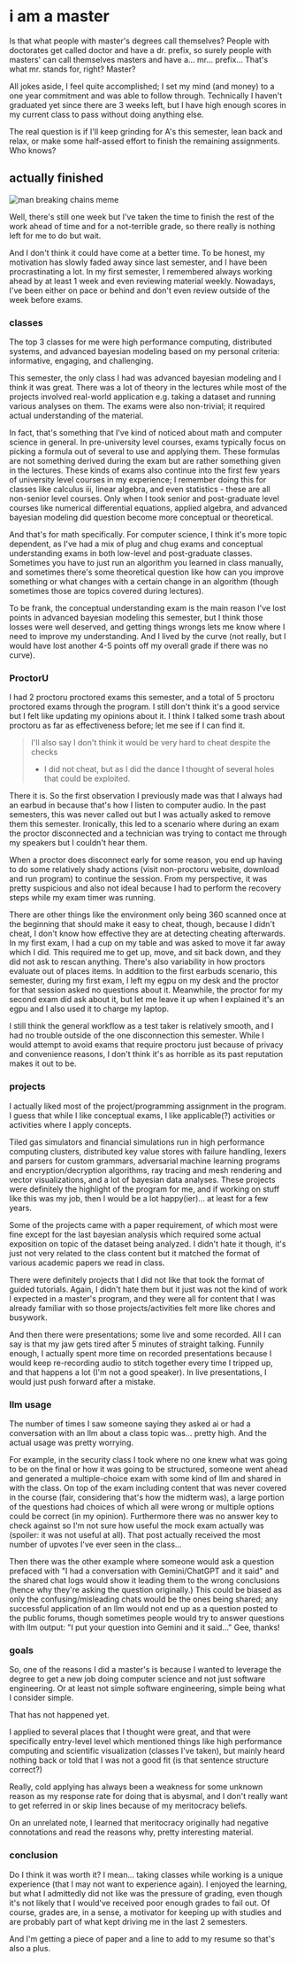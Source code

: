 # i am a master

Is that what people with master's degrees call themselves? People with
doctorates get called doctor and have a dr. prefix, so surely people with
masters' can call themselves masters and have a... mr... prefix... That's what
mr. stands for, right? Master?

All jokes aside, I feel quite accomplished; I set my mind (and money) to a one
year commitment and was able to follow through. Technically I haven't graduated
yet since there are 3 weeks left, but I have high enough scores in my current
class to pass without doing anything else.

The real question is if I'll keep grinding for A's this semester, lean back and
relax, or make some half-assed effort to finish the remaining assignments. Who
knows?

## actually finished

![man breaking chains meme](/blobs/130/chains.png)

Well, there's still one week but I've taken the time to finish the rest of the
work ahead of time and for a not-terrible grade, so there really is nothing left
for me to do but wait.

And I don't think it could have come at a better time. To be honest, my
motivation has slowly faded away since last semester, and I have been
procrastinating a lot. In my first semester, I remembered always working ahead
by at least 1 week and even reviewing material weekly. Nowadays, I've been
either on pace or behind and don't even review outside of the week before exams.

### classes

The top 3 classes for me were high performance computing, distributed systems,
and advanced bayesian modeling based on my personal criteria: informative,
engaging, and challenging.

This semester, the only class I had was advanced bayesian modeling and I think
it was great. There was a lot of theory in the lectures while most of the
projects involved real-world application e.g. taking a dataset and running
various analyses on them. The exams were also non-trivial; it required actual
understanding of the material.

In fact, that's something that I've kind of noticed about math and computer
science in general. In pre-university level courses, exams typically focus on
picking a formula out of several to use and applying them. These formulas are
not something derived during the exam but are rather something given in the
lectures. These kinds of exams also continue into the first few years of
university level courses in my experience; I remember doing this for classes
like calculus iii, linear algebra, and even statistics - these are all
non-senior level courses. Only when I took senior and post-graduate level
courses like numerical differential equations, applied algebra, and advanced
bayesian modeling did question become more conceptual or theoretical.

And that's for math specifically. For computer science, I think it's more topic
dependent, as I've had a mix of plug and chug exams and conceptual understanding
exams in both low-level and post-graduate classes. Sometimes you have to just
run an algorithm you learned in class manually, and sometimes there's some
theoretical question like how can you improve something or what changes with a
certain change in an algorithm (though sometimes those are topics covered during
lectures).

To be frank, the conceptual understanding exam is the main reason I've lost
points in advanced bayesian modeling this semester, but I think those losses
were well deserved, and getting things wrongs lets me know where I need to
improve my understanding. And I lived by the curve (not really, but I would have
lost another 4-5 points off my overall grade if there was no curve).

### ProctorU

I had 2 proctoru proctored exams this semester, and a total of 5 proctoru
proctored exams through the program. I still don't think it's a good service but
I felt like updating my opinions about it. I think I talked some trash about
proctoru as far as effectiveness before; let me see if I can find it.

> I'll also say I don't think it would be very hard to cheat despite the checks
>
> - I did not cheat, but as I did the dance I thought of several holes that
>     could be exploited.

There it is. So the first observation I previously made was that I always had an
earbud in because that's how I listen to computer audio. In the past semesters,
this was never called out but I was actually asked to remove them this semester.
Ironically, this led to a scenario where during an exam the proctor disconnected
and a technician was trying to contact me through my speakers but I couldn't
hear them.

When a proctor does disconnect early for some reason, you end up having to do
some relatively shady actions (visit non-proctoru website, download and run
program) to continue the session. From my perspective, it was pretty suspicious
and also not ideal because I had to perform the recovery steps while my exam
timer was running.

There are other things like the environment only being 360 scanned once at the
beginning that should make it easy to cheat, though, because I didn't cheat, I
don't know how effective they are at detecting cheating afterwards. In my first
exam, I had a cup on my table and was asked to move it far away which I did.
This required me to get up, move, and sit back down, and they did not ask to
rescan anything. There's also variability in how proctors evaluate out of places
items. In addition to the first earbuds scenario, this semester, during my first
exam, I left my egpu on my desk and the proctor for that session asked no
questions about it. Meanwhile, the proctor for my second exam did ask about it,
but let me leave it up when I explained it's an egpu and I also used it to
charge my laptop.

I still think the general workflow as a test taker is relatively smooth, and I
had no trouble outside of the one disconnection this semester. While I would
attempt to avoid exams that require proctoru just because of privacy and
convenience reasons, I don't think it's as horrible as its past reputation makes
it out to be.

### projects

I actually liked most of the project/programming assignment in the program. I
guess that while I like conceptual exams, I like applicable(?) activities or
activities where I apply concepts.

Tiled gas simulators and financial simulations run in high performance computing
clusters, distributed key value stores with failure handling, lexers and parsers
for custom grammars, adversarial machine learning programs and
encryption/decryption algorithms, ray tracing and mesh rendering and vector
visualizations, and a lot of bayesian data analyses. These projects were
definitely the highlight of the program for me, and if working on stuff like
this was my job, then I would be a lot happy(ier)... at least for a few years.

Some of the projects came with a paper requirement, of which most were fine
except for the last bayesian analysis which required some actual exposition on
topic of the dataset being analyzed. I didn't hate it though, it's just not very
related to the class content but it matched the format of various academic
papers we read in class.

There were definitely projects that I did not like that took the format of
guided tutorials. Again, I didn't hate them but it just was not the kind of work
I expected in a master's program, and they were all for content that I was
already familiar with so those projects/activities felt more like chores and
busywork.

And then there were presentations; some live and some recorded. All I can say is
that my jaw gets tired after 5 minutes of straight talking. Funnily enough, I
actually spent more time on recorded presentations because I would keep
re-recording audio to stitch together every time I tripped up, and that happens
a lot (I'm not a good speaker). In live presentations, I would just push forward
after a mistake.

### llm usage

The number of times I saw someone saying they asked ai or had a conversation
with an llm about a class topic was... pretty high. And the actual usage was
pretty worrying.

For example, in the security class I took where no one knew what was going to be
on the final or how it was going to be structured, someone went ahead and
generated a multiple-choice exam with some kind of llm and shared in with the
class. On top of the exam including content that was never covered in the course
(fair, considering that's how the midterm was), a large portion of the questions
had choices of which all were wrong or multiple options could be correct (in my
opinion). Furthermore there was no answer key to check against so I'm not sure
how useful the mock exam actually was (spoiler: it was not useful at all). That
post actually received the most number of upvotes I've ever seen in the class...

Then there was the other example where someone would ask a question prefaced
with "I had a conversation with Gemini/ChatGPT and it said" and the shared chat
logs would show it leading them to the wrong conclusions (hence why they're
asking the question originally.) This could be biased as only the
confusing/misleading chats would be the ones being shared; any successful
application of an llm would not end up as a question posted to the public
forums, though sometimes people would try to answer questions with llm output:
"I put your question into Gemini and it said..." Gee, thanks!

### goals

So, one of the reasons I did a master's is because I wanted to leverage the
degree to get a new job doing computer science and not just software
engineering. Or at least not simple software engineering, simple being what I
consider simple.

That has not happened yet.

I applied to several places that I thought were great, and that were
specifically entry-level level which mentioned things like high performance
computing and scientific visualization (classes I've taken), but mainly heard
nothing back or told that I was not a good fit (is that sentence structure
correct?)

Really, cold applying has always been a weakness for some unknown reason as my
response rate for doing that is abysmal, and I don't really want to get referred
in or skip lines because of my meritocracy beliefs.

On an unrelated note, I learned that meritocracy originally had negative
connotations and read the reasons why, pretty interesting material.

### conclusion

Do I think it was worth it? I mean... taking classes while working is
a unique experience (that I may not want to experience again). I enjoyed the
learning, but what I admittedly did not like was the pressure of grading, even
though it's not likely that I would've received poor enough grades to fail out.
Of course, grades are, in a sense, a motivator for keeping up with studies and
are probably part of what kept driving me in the last 2 semesters.

And I'm getting a piece of paper and a line to add to my resume so that's also a
plus.
